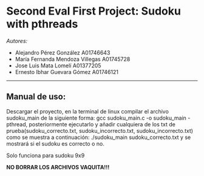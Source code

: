 # Second Eval First Project: Sudoku with pthreads
*Autores:*
* Alejandro Pérez González A01746643
* María Fernanda Mendoza Villegas A01745728
* Jose Luis Mata Lomelí A01377205
* Ernesto Ibhar Guevara Gómez A01746121
---
## Manual de uso:  
Descargar el proyecto,  en la terminal de linux compilar el archivo sudoku_main de la siguiente forma: gcc sudoku_main.c -o sudoku_main -pthread, posteriormente ejecutarlo y añadir cualquiera de los txt de prueba(sudoku_correcto.txt, sudoku_incorrecto.txt, sudoku_incorrecto.txt) como se muestra a continuación: ./sudoku_main sudoku_correcto.txt y se mostrará si el sudoku es correcto o no.

Solo funciona para sudoku 9x9

**NO BORRAR LOS ARCHIVOS VAQUITA!!!**
